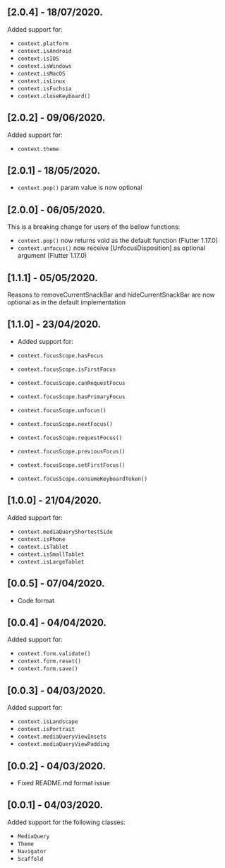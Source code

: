 ## [2.0.4] - 18/07/2020.

Added support for:

* `context.platform`
* `context.isAndroid`
* `context.isIOS`
* `context.isWindows`
* `context.isMacOS`
* `context.isLinux`
* `context.isFuchsia`
* `context.closeKeyboard()`

## [2.0.2] - 09/06/2020.

Added support for:

* `context.theme`

## [2.0.1] - 18/05/2020.

* `context.pop()` param value is now optional

## [2.0.0] - 06/05/2020.

This is a breaking change for users of the bellow functions:

* `context.pop()` now returns void as the default function (Flutter 1.17.0)
* `context.unfocus()` now receive [UnfocusDisposition] as optional argument (Flutter 1.17.0)

## [1.1.1] - 05/05/2020.

Reasons to removeCurrentSnackBar and hideCurrentSnackBar are now optional as in the default implementation

## [1.1.0] - 23/04/2020.

* Added support for:

* `context.focusScope.hasFocus`
* `context.focusScope.isFirstFocus`
* `context.focusScope.canRequestFocus`
* `context.focusScope.hasPrimaryFocus`


* `context.focusScope.unfocus()`
* `context.focusScope.nextFocus()`
* `context.focusScope.requestFocus()`
* `context.focusScope.previousFocus()`
* `context.focusScope.setFirstFocus()`
* `context.focusScope.consumeKeyboardToken()`

## [1.0.0] - 21/04/2020.

Added support for:

* `context.mediaQueryShortestSide`
* `context.isPhone`
* `context.isTablet`
* `context.isSmallTablet`
* `context.isLargeTablet`

## [0.0.5] - 07/04/2020.

* Code format

## [0.0.4] - 04/04/2020.

Added support for:

* `context.form.validate()`
* `context.form.reset()`
* `context.form.save()`

## [0.0.3] - 04/03/2020.

Added support for:

* `context.isLandscape`
* `context.isPortrait`
* `context.mediaQueryViewInsets`
* `context.mediaQueryViewPadding`

## [0.0.2] - 04/03/2020.

* Fixed README.md format issue

## [0.0.1] - 04/03/2020.

Added support for the following classes: 

* `MediaQuery`
* `Theme`
* `Navigator`
* `Scaffold`
